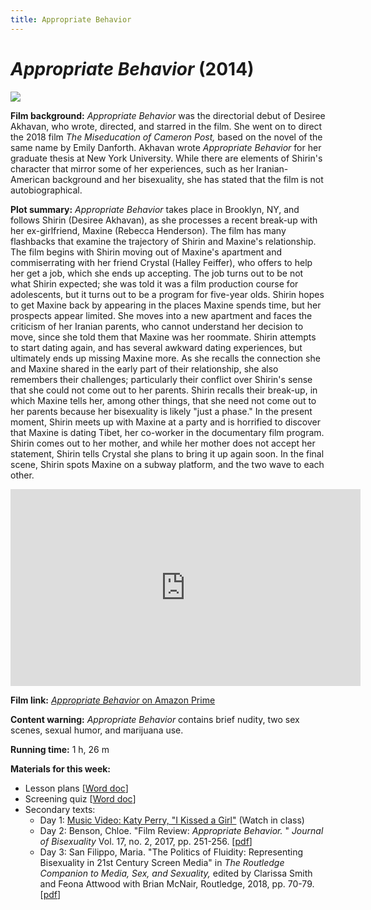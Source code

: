 ```yaml
---
title: Appropriate Behavior
---
```

# *Appropriate Behavior* (2014)

<a href="https://images-na.ssl-images-amazon.com/images/I/91Pagmf7TiL._RI_.jpg">
<img src="https://images-na.ssl-images-amazon.com/images/I/91Pagmf7TiL._RI_.jpg" class="poster">
</a>

**Film background:** *Appropriate Behavior* was the directorial debut of Desiree Akhavan, who wrote, directed, and starred in the film. She went on to direct the 2018 film *The Miseducation of Cameron Post,* based on the novel of the same name by Emily Danforth. Akhavan wrote *Appropriate Behavior* for her graduate thesis at New York University. While there are elements of Shirin's character that mirror some of her experiences, such as her Iranian-American background and her bisexuality, she has stated that the film is not autobiographical.

**Plot summary:** *Appropriate Behavior* takes place in Brooklyn, NY, and follows Shirin (Desiree Akhavan), as she processes a recent break-up with her ex-girlfriend, Maxine (Rebecca Henderson). The film has many flashbacks that examine the trajectory of Shirin and Maxine's relationship.
The film begins with Shirin moving out of Maxine's apartment and commiserrating with her friend Crystal (Halley Feiffer), who offers to help her get a job, which she ends up accepting. The job turns out to be not what Shirin expected; she was told it was a film production course for adolescents, but it turns out to be a program for five-year olds. Shirin hopes to get Maxine back by appearing in the places Maxine spends time, but her prospects appear limited. She moves into a new apartment and faces the criticism of her Iranian parents, who cannot understand her decision to move, since she told them that Maxine was her roommate. Shirin attempts to start dating again, and has several awkward dating experiences, but ultimately ends up missing Maxine more. As she recalls the connection she and Maxine shared in the early part of their relationship, she also remembers their challenges; particularly their conflict over Shirin's sense that she could not come out to her parents. Shirin recalls their break-up, in which Maxine tells her, among other things, that she need not come out to her parents because her bisexuality is likely "just a phase." In the present moment, Shirin meets up with Maxine at a party and is horrified to discover that Maxine is dating Tibet, her co-worker in the documentary film program. Shirin comes out to her mother, and while her mother does not accept her statement, Shirin tells Crystal she plans to bring it up again soon. In the final scene, Shirin spots Maxine on a subway platform, and the two wave to each other.   

<div class="video-container">
<iframe width="560" height="315" src="https://www.youtube.com/embed/IjZ80dLFFfE" frameborder="0" allow="accelerometer; autoplay; clipboard-write; encrypted-media; gyroscope; picture-in-picture" allowfullscreen></iframe>
</div>

**Film link:** [*Appropriate Behavior* on Amazon Prime](https://www.amazon.com/Appropriate-Behavior-Desiree-Akhavan/dp/B00SB2SDPS)

**Content warning:** *Appropriate Behavior* contains brief nudity, two sex scenes, sexual humor, and marijuana use.

**Running time:** 1 h, 26 m

**Materials for this week:**
* Lesson plans [<a href="/modules/unit 1: comedy/~$propriate Behavior LP.docx" download>Word doc</a>]
* Screening quiz [<a href="/modules/unit 1: comedy/Appropriate Behavior Quiz.docx" download>Word doc</a>]
* Secondary texts:
    * Day 1: [Music Video: Katy Perry, "I Kissed a Girl"](https://www.youtube.com/watch?v=tAp9BKosZXs) (Watch in class)
    * Day 2: Benson, Chloe. "Film Review: *Appropriate Behavior.* " *Journal of Bisexuality* Vol. 17, no. 2, 2017, pp. 251-256. [<a href="/modules/unit 1: comedy/Appropriate Behavior Review.pdf" download>pdf</a>]
    * Day 3: San Filippo, Maria. "The Politics of Fluidity: Representing Bisexuality in 21st Century Screen Media" in *The Routledge Companion to Media, Sex, and Sexuality,* edited by Clarissa Smith and Feona Attwood with Brian McNair, Routledge, 2018, pp. 70-79. [<a href="/modules/unit 1: comedy/Politics of Fluidity.pdf" download>pdf</a>]
